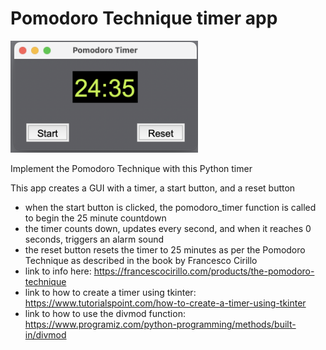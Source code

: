 # Pomodoro Technique timer app

<img
  src="pomodoro_timer_app_screenshot.png"
  alt="Pomodoro Technique timer app"
  style="display: inline-block; margin: 0 auto; max-width: 300px">

Implement the Pomodoro Technique with this Python timer

This app creates a GUI with a timer, a start button, and a reset button
* when the start button is clicked, the pomodoro_timer function is called to begin the 25 minute countdown
* the timer counts down, updates every second, and when it reaches 0 seconds, triggers an alarm sound
* the reset button resets the timer to 25 minutes as per the Pomodoro Technique as described in the book by Francesco Cirillo
* link to info here:  https://francescocirillo.com/products/the-pomodoro-technique
* link to how to create a timer using tkinter: https://www.tutorialspoint.com/how-to-create-a-timer-using-tkinter
* link to how to use the divmod function: https://www.programiz.com/python-programming/methods/built-in/divmod
